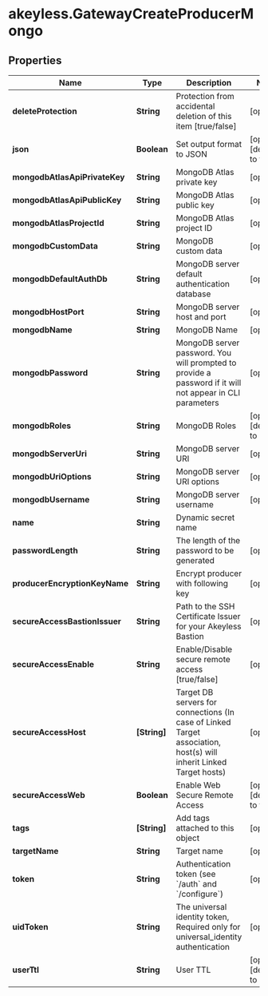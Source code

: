 # akeyless.GatewayCreateProducerMongo

## Properties

Name | Type | Description | Notes
------------ | ------------- | ------------- | -------------
**deleteProtection** | **String** | Protection from accidental deletion of this item [true/false] | [optional] 
**json** | **Boolean** | Set output format to JSON | [optional] [default to false]
**mongodbAtlasApiPrivateKey** | **String** | MongoDB Atlas private key | [optional] 
**mongodbAtlasApiPublicKey** | **String** | MongoDB Atlas public key | [optional] 
**mongodbAtlasProjectId** | **String** | MongoDB Atlas project ID | [optional] 
**mongodbCustomData** | **String** | MongoDB custom data | [optional] 
**mongodbDefaultAuthDb** | **String** | MongoDB server default authentication database | [optional] 
**mongodbHostPort** | **String** | MongoDB server host and port | [optional] 
**mongodbName** | **String** | MongoDB Name | [optional] 
**mongodbPassword** | **String** | MongoDB server password. You will prompted to provide a password if it will not appear in CLI parameters | [optional] 
**mongodbRoles** | **String** | MongoDB Roles | [optional] [default to &#39;[]&#39;]
**mongodbServerUri** | **String** | MongoDB server URI | [optional] 
**mongodbUriOptions** | **String** | MongoDB server URI options | [optional] 
**mongodbUsername** | **String** | MongoDB server username | [optional] 
**name** | **String** | Dynamic secret name | 
**passwordLength** | **String** | The length of the password to be generated | [optional] 
**producerEncryptionKeyName** | **String** | Encrypt producer with following key | [optional] 
**secureAccessBastionIssuer** | **String** | Path to the SSH Certificate Issuer for your Akeyless Bastion | [optional] 
**secureAccessEnable** | **String** | Enable/Disable secure remote access [true/false] | [optional] 
**secureAccessHost** | **[String]** | Target DB servers for connections (In case of Linked Target association, host(s) will inherit Linked Target hosts) | [optional] 
**secureAccessWeb** | **Boolean** | Enable Web Secure Remote Access | [optional] [default to false]
**tags** | **[String]** | Add tags attached to this object | [optional] 
**targetName** | **String** | Target name | [optional] 
**token** | **String** | Authentication token (see &#x60;/auth&#x60; and &#x60;/configure&#x60;) | [optional] 
**uidToken** | **String** | The universal identity token, Required only for universal_identity authentication | [optional] 
**userTtl** | **String** | User TTL | [optional] [default to &#39;60m&#39;]


